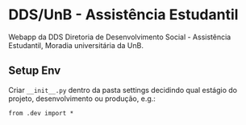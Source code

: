 # DDS/UnB - Assistência Estudantil

Webapp da DDS Diretoria de Desenvolvimento Social - Assistência Estudantil, Moradia universitária da UnB.

## Setup Env

Criar ``__init__.py`` dentro da pasta settings decidindo qual estágio do projeto, desenvolvimento ou produção, e.g.:

```
from .dev import *
```
